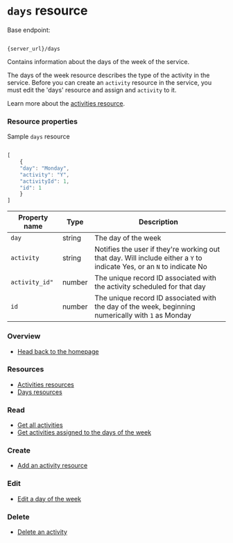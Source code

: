 # `days` resource

Base endpoint:

```shell

{server_url}/days

```

Contains information about the days of the week of the service.

The days of the week resource describes the type of the activity in the service.
Before you can create an `activity` resource in the service,
you must edit the 'days' resource and assign and `activity` to it.

Learn more about the [activities resource](activities.md).

### Resource properties

Sample `days` resource

```js

[
    {
    "day": "Monday", 
    "activity": "Y",
    "activityId": 1,
    "id": 1
    }
]

```

| Property name | Type | Description |
| ------------- | ----------- | ----------- |
| `day` | string | The day of the week |
| `activity` | string | Notifies the user if they're working out that day. Will include either a `Y` to indicate Yes, or an `N` to indicate No |
| `activity_id"` | number | The unique record ID associated with the activity scheduled for that day|
| `id` | number | The unique record ID associated with the day of the week, beginning numerically with `1` as Monday |


### Overview

* [Head back to the homepage](../index.md)

### Resources

* [Activities resources](./activities.md)
* [Days resources](./days.md)

### Read

* [Get all activities](./get-activities.md)
* [Get activities assigned to the days of the week](./get-days.md)

### Create

* [Add an activity resource](./post-new-activity.md)

### Edit

* [Edit a day of the week](./put-days.md)

### Delete

* [Delete an activity](./delete-activities.md)